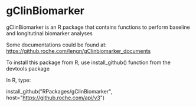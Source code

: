 # gClinBiomarker

gClinBiomarker is an R package that contains functions to perform baseline and longitutinal biomarker analyses 

Some documentations could be found at:
https://github.roche.com/lengn/gClinbiomarker_documents

To install this package from R, use install_github() function from the devtools package

In R, type:

install_github("RPackages/gClinBiomarker",
host="https://github.roche.com/api/v3")
